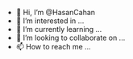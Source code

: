 - 👋 Hi, I’m @HasanCahan
- 👀 I’m interested in ...
- 🌱 I’m currently learning ...
- 💞️ I’m looking to collaborate on ...
- 📫 How to reach me ...

<!---
HasanCahan/HasanCahan is a ✨ special ✨ repository because its `README.md` (this file) appears on your GitHub profile.
You can click the Preview link to take a look at your changes.
--->
